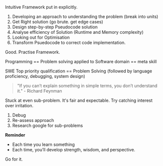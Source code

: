 Intuitive Framework put in explicitly.

1. Developing an approach to understanding the problem (break into units)
2. Get Right solution (go brute. get edge cases)
3. Design step-by-step Pseudocode solution
4. Analyse efficiency of Solution (Runtime and Memory complexity)
5. Looking out for Optimisation
6. Transform Psuedocode to correct code implementation.

Good. Practise Framework.

Programming == Problem solving applied to Software domain == meta skill

SWE Top priority qualification == Problem Solving (followed by language proficiency, debugging, system design)

> "If you can’t explain something in simple terms, you don’t understand it." - Richard Feynman

Stuck at even sub-problem. It's fair and expectable. Try catching interest over irritation.

1. Debug
2. Re-assess approach
3. Research google for sub-problems

**Reminder**
- Each time you learn something
- Each time, you’ll develop strength, wisdom, and perspective.

Go for it.

